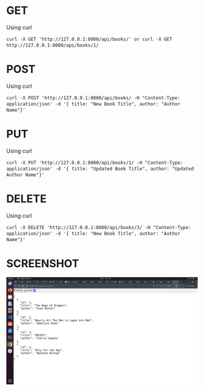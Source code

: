 # GET
Using curl
```
curl -X GET 'http://127.0.0.1:8000/api/books/' or curl -X GET http://127.0.0.1:8000/api/books/1/

```

# POST
Using curl
```
curl -X POST 'http://127.0.0.1:8000/api/books/ -H "Content-Type: application/json' -d '{ title: "New Book Title", author: "Author Name"}'
```
# PUT
Using curl
```
curl -X PUT 'http://127.0.0.1:8000/api/books/1/ -H "Content-Type: application/json' -d '{ title: "Updated Book Title", author: "Updated Author Name"}'
```

# DELETE
Using curl
```
curl -X DELETE 'http://127.0.0.1:8000/api/books/3/ -H "Content-Type: application/json' -d '{ title: "New Book Title", author: "Author Name"}'
```

# SCREENSHOT
![Sample screenshot](../../assets/GET.png)
